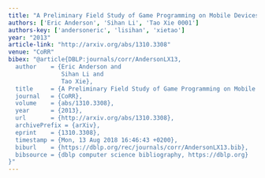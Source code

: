 ```yaml
---
title: "A Preliminary Field Study of Game Programming on Mobile Devices"
authors: ['Eric Anderson', 'Sihan Li', 'Tao Xie 0001']
authors-key: ['andersoneric', 'lisihan', 'xietao']
year: "2013"
article-link: "http://arxiv.org/abs/1310.3308"
venue: "CoRR"
bibex: "@article{DBLP:journals/corr/AndersonLX13,
  author    = {Eric Anderson and
               Sihan Li and
               Tao Xie},
  title     = {A Preliminary Field Study of Game Programming on Mobile Devices},
  journal   = {CoRR},
  volume    = {abs/1310.3308},
  year      = {2013},
  url       = {http://arxiv.org/abs/1310.3308},
  archivePrefix = {arXiv},
  eprint    = {1310.3308},
  timestamp = {Mon, 13 Aug 2018 16:46:43 +0200},
  biburl    = {https://dblp.org/rec/journals/corr/AndersonLX13.bib},
  bibsource = {dblp computer science bibliography, https://dblp.org}
}"
---
```

